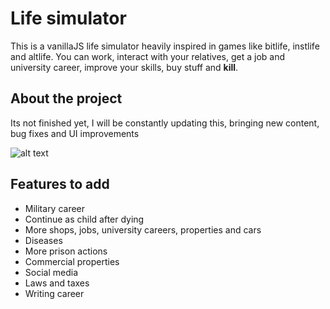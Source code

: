 # Life simulator
This is a vanillaJS life simulator heavily inspired in games like bitlife, instlife and altlife. You can work, interact with your relatives, get a job and university career, improve your skills, buy stuff and **kill**.

## About the project
Its not finished yet, I will be constantly updating this, bringing new content, bug fixes and UI improvements

![alt text](https://github.com/robert1811/life-simulator/blob/main/preview.jpg?raw=true)

## Features to add
- Military career
- Continue as child after dying
- More shops, jobs, university careers, properties and cars
- Diseases
- More prison actions
- Commercial properties
- Social media
- Laws and taxes
- Writing career
